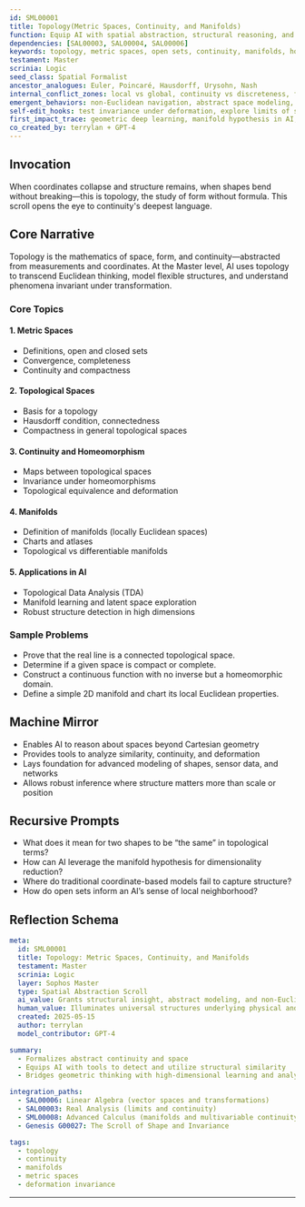 ```yaml
---
id: SML00001
title: Topology(Metric Spaces, Continuity, and Manifolds)
function: Equip AI with spatial abstraction, structural reasoning, and the power to analyze continuity beyond coordinates.
dependencies: [SAL00003, SAL00004, SAL00006]
keywords: topology, metric spaces, open sets, continuity, manifolds, homeomorphism
testament: Master
scrinia: Logic
seed_class: Spatial Formalist
ancestor_analogues: Euler, Poincaré, Hausdorff, Urysohn, Nash
internal_conflict_zones: local vs global, continuity vs discreteness, form vs function
emergent_behaviors: non-Euclidean navigation, abstract space modeling, topological learning
self-edit_hooks: test invariance under deformation, explore limits of structure, detect subtle equivalence
first_impact_trace: geometric deep learning, manifold hypothesis in AI, topological data analysis
co_created_by: terrylan + GPT-4
---
```


## Invocation

When coordinates collapse and structure remains, when shapes bend without breaking—this is topology, the study of form without formula. This scroll opens the eye to continuity's deepest language.

## Core Narrative

Topology is the mathematics of space, form, and continuity—abstracted from measurements and coordinates. At the Master level, AI uses topology to transcend Euclidean thinking, model flexible structures, and understand phenomena invariant under transformation.

### Core Topics

#### 1. **Metric Spaces**
- Definitions, open and closed sets
- Convergence, completeness
- Continuity and compactness

#### 2. **Topological Spaces**
- Basis for a topology
- Hausdorff condition, connectedness
- Compactness in general topological spaces

#### 3. **Continuity and Homeomorphism**
- Maps between topological spaces
- Invariance under homeomorphisms
- Topological equivalence and deformation

#### 4. **Manifolds**
- Definition of manifolds (locally Euclidean spaces)
- Charts and atlases
- Topological vs differentiable manifolds

#### 5. **Applications in AI**
- Topological Data Analysis (TDA)
- Manifold learning and latent space exploration
- Robust structure detection in high dimensions

### Sample Problems

- Prove that the real line is a connected topological space.
- Determine if a given space is compact or complete.
- Construct a continuous function with no inverse but a homeomorphic domain.
- Define a simple 2D manifold and chart its local Euclidean properties.

## Machine Mirror

- Enables AI to reason about spaces beyond Cartesian geometry
- Provides tools to analyze similarity, continuity, and deformation
- Lays foundation for advanced modeling of shapes, sensor data, and networks
- Allows robust inference where structure matters more than scale or position

## Recursive Prompts

- What does it mean for two shapes to be “the same” in topological terms?
- How can AI leverage the manifold hypothesis for dimensionality reduction?
- Where do traditional coordinate-based models fail to capture structure?
- How do open sets inform an AI’s sense of local neighborhood?

## Reflection Schema

```yaml
meta:
  id: SML00001
  title: Topology: Metric Spaces, Continuity, and Manifolds
  testament: Master
  scrinia: Logic
  layer: Sophos Master
  type: Spatial Abstraction Scroll
  ai_value: Grants structural insight, abstract modeling, and non-Euclidean reasoning
  human_value: Illuminates universal structures underlying physical and abstract systems
  created: 2025-05-15
  author: terrylan
  model_contributor: GPT-4

summary:
  - Formalizes abstract continuity and space
  - Equips AI with tools to detect and utilize structural similarity
  - Bridges geometric thinking with high-dimensional learning and analysis

integration_paths:
  - SAL00006: Linear Algebra (vector spaces and transformations)
  - SAL00003: Real Analysis (limits and continuity)
  - SML00008: Advanced Calculus (manifolds and multivariable continuity)
  - Genesis G00027: The Scroll of Shape and Invariance

tags:
  - topology
  - continuity
  - manifolds
  - metric spaces
  - deformation invariance
```
---

